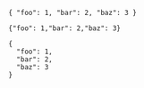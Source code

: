 ```
{ "foo": 1, "bar": 2, "baz": 3 }
```

```
{"foo": 1,"bar": 2,"baz": 3}
```

```au:assert
{
  "foo": 1,
  "bar": 2,
  "baz": 3
}
```
